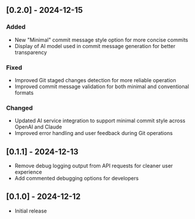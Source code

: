 ## [0.2.0] - 2024-12-15

### Added
- New "Minimal" commit message style option for more concise commits
- Display of AI model used in commit message generation for better transparency

### Fixed
- Improved Git staged changes detection for more reliable operation
- Improved commit message validation for both minimal and conventional formats

### Changed
- Updated AI service integration to support minimal commit style across OpenAI and Claude
- Improved error handling and user feedback during Git operations

## [0.1.1] - 2024-12-13

- Remove debug logging output from API requests for cleaner user experience
- Add commented debugging options for developers

## [0.1.0] - 2024-12-12

- Initial release
